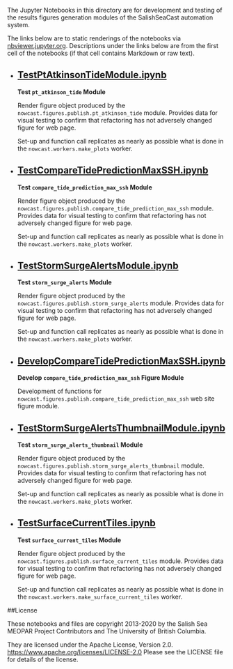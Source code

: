 The Jupyter Notebooks in this directory are for development and testing of
the results figures generation modules of the SalishSeaCast automation system.

The links below are to static renderings of the notebooks via
[nbviewer.jupyter.org](https://nbviewer.jupyter.org/).
Descriptions under the links below are from the first cell of the notebooks
(if that cell contains Markdown or raw text).

* ## [TestPtAtkinsonTideModule.ipynb](https://nbviewer.jupyter.org/github/SalishSeaCast/SalishSeaNowcast/blob/main/publish/TestPtAtkinsonTideModule.ipynb)  
    
    **Test `pt_atkinson_tide` Module**
    
    Render figure object produced by the `nowcast.figures.publish.pt_atkinson_tide` module.
    Provides data for visual testing to confirm that refactoring has not adversely changed figure for web page.
    
    Set-up and function call replicates as nearly as possible what is done in the `nowcast.workers.make_plots` worker.

* ## [TestCompareTidePredictionMaxSSH.ipynb](https://nbviewer.jupyter.org/github/SalishSeaCast/SalishSeaNowcast/blob/master/publish/TestCompareTidePredictionMaxSSH.ipynb)  
    
    **Test `compare_tide_prediction_max_ssh` Module**
    
    Render figure object produced by the `nowcast.figures.publish.compare_tide_prediction_max_ssh` module.
    Provides data for visual testing to confirm that refactoring has not adversely changed figure for web page.
    
    Set-up and function call replicates as nearly as possible what is done in the `nowcast.workers.make_plots` worker.

* ## [TestStormSurgeAlertsModule.ipynb](https://nbviewer.jupyter.org/github/SalishSeaCast/SalishSeaNowcast/blob/master/publish/TestStormSurgeAlertsModule.ipynb)  
    
    **Test `storm_surge_alerts` Module**
    
    Render figure object produced by the `nowcast.figures.publish.storm_surge_alerts` module.
    Provides data for visual testing to confirm that refactoring has not adversely changed figure for web page.
    
    Set-up and function call replicates as nearly as possible what is done in the `nowcast.workers.make_plots` worker.

* ## [DevelopCompareTidePredictionMaxSSH.ipynb](https://nbviewer.jupyter.org/github/SalishSeaCast/SalishSeaNowcast/blob/master/publish/DevelopCompareTidePredictionMaxSSH.ipynb)  
    
    **Develop `compare_tide_prediction_max_ssh` Figure Module**
    
    Development of functions for `nowcast.figures.publish.compare_tide_prediction_max_ssh` web site figure module.

* ## [TestStormSurgeAlertsThumbnailModule.ipynb](https://nbviewer.jupyter.org/github/SalishSeaCast/SalishSeaNowcast/blob/master/publish/TestStormSurgeAlertsThumbnailModule.ipynb)  
    
    **Test `storm_surge_alerts_thumbnail` Module**
    
    Render figure object produced by the `nowcast.figures.publish.storm_surge_alerts_thumbnail` module.
    Provides data for visual testing to confirm that refactoring has not adversely changed figure for web page.
    
    Set-up and function call replicates as nearly as possible what is done in the `nowcast.workers.make_plots` worker.

* ## [TestSurfaceCurrentTiles.ipynb](https://nbviewer.jupyter.org/github/SalishSeaCast/SalishSeaNowcast/blob/master/publish/TestSurfaceCurrentTiles.ipynb)  
    
    **Test `surface_current_tiles` Module**
    
    Render figure object produced by the `nowcast.figures.publish.surface_current_tiles` module.
    Provides data for visual testing to confirm that refactoring has not adversely changed figure for web page.
    
    Set-up and function call replicates as nearly as possible what is done in the `nowcast.workers.make_surface_current_tiles` worker.


##License

These notebooks and files are copyright 2013-2020
by the Salish Sea MEOPAR Project Contributors
and The University of British Columbia.

They are licensed under the Apache License, Version 2.0.
https://www.apache.org/licenses/LICENSE-2.0
Please see the LICENSE file for details of the license.
